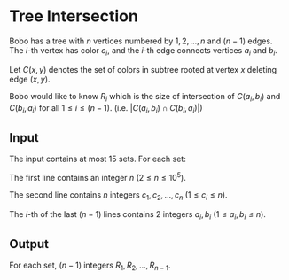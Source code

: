 # Tree Intersection

Bobo has a tree with $n$ vertices numbered by $1, 2, \dots, n$ and $(n - 1)$ edges.
The $i$-th vertex has color $c_i$, and the $i$-th edge connects vertices $a_i$ and $b_i$.

Let $C(x, y)$ denotes the set of colors in subtree rooted at vertex $x$ deleting edge $(x, y)$.

Bobo would like to know $R_i$ which is the size of intersection of $C(a_i, b_i)$ and $C(b_i, a_i)$ for all $1 \leq i \leq (n - 1)$.
(i.e. $|C(a_i, b_i) \cap C(b_i, a_i)|$)

## Input

The input contains at most 15 sets. For each set:

The first line contains an integer $n$ ($2 \leq n \leq 10^5$).

The second line contains $n$ integers $c_1, c_2, \dots, c_n$ ($1 \leq c_i \leq n$).

The $i$-th of the last $(n - 1)$ lines contains $2$ integers $a_i, b_i$
($1 \leq a_i, b_i \leq n$).

## Output

For each set, $(n - 1)$ integers $R_1, R_2, \dots, R_{n - 1}$.

<!--SAMPLES-->
